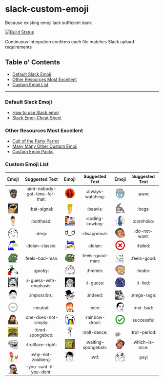 # slack-custom-emoji
Because existing emoji lack sufficient dank

[![Build Status](https://semaphoreci.com/api/v1/rolandburrows/slack-custom-emoji/branches/master/shields_badge.svg)](https://semaphoreci.com/rolandburrows/slack-custom-emoji)

Continuous Integration confirms each file matches Slack upload requirements


## Table o' Contents
- [Default Slack Emoji](#default-slack-emoji)
- [Other Resources Most Excellent](#other-resources-most-excellent)
- [Custom Emoji List](#custom-emoji-list)

-----

### Default Slack Emoji
- [How to use Slack emoji](https://get.slack.help/hc/en-us/articles/202931348-Emoji-and-emoticons)
- [Slack Emoji Cheat Sheet](https://www.webpagefx.com/tools/emoji-cheat-sheet/)

### Other Resources Most Excellent
- [Cult of the Party Parrot](http://cultofthepartyparrot.com/)
- [Many Many Other Custom Emoji](https://slackmojis.com/)
- [Custom Emoji Packs](http://www.emojipacks.com/)

### Custom Emoji List

| Emoji | Suggested Text | Emoji | Suggested Text | Emoji | Suggested Text |
|:-----:|:--------------:|:-----:|:--------------:|:-----:|:--------------:|
| <img src="custom_emoji/aint-nobody-got-time-for-that.png" width="32" height="32"/> | :aint-nobody-got-time-for-that: | <img src="custom_emoji/always-watching.png" width="32" height="32"/> | :always-watching: | <img src="custom_emoji/aww.png" width="32" height="32"/> | :aww: |
| <img src="custom_emoji/bat-signal.png" width="32" height="32"/> | :bat-signal: | <img src="custom_emoji/beavis.png" width="32" height="32"/> | :beavis: | <img src="custom_emoji/bogs.png" width="32" height="32"/> | :bogs: |
| <img src="custom_emoji/butthead.png" width="32" height="32"/> | :butthead: | <img src="custom_emoji/coding-cowboy.gif" width="32" height="32"/> | :coding-cowboy: | <img src="custom_emoji/cornholio.png" width="32" height="32"/> | :cornholio: |
| <img src="custom_emoji/derp.png" width="32" height="32"/> | :derp: | <img src="custom_emoji/disapproval.png" width="32" height="32"/> | :disapproval: | <img src="custom_emoji/do-not-want.png" width="32" height="32"/> | :do-not-want: |
| <img src="custom_emoji/dolan-classic.png" width="32" height="32"/> | :dolan-classic: | <img src="custom_emoji/dolan.png" width="32" height="32"/> | :dolan: | <img src="custom_emoji/failed.png" width="32" height="32"/> | :failed: |
| <img src="custom_emoji/feels-bad-man.png" width="32" height="32"/> | :feels-bad-man: | <img src="custom_emoji/feels-good-man.png" width="32" height="32"/> | :feels-good-man: | <img src="custom_emoji/feels-good.png" width="32" height="32"/> | :feels-good: |
| <img src="custom_emoji/gooby.png" width="32" height="32"/> | :gooby: | <img src="custom_emoji/hmmm.png" width="32" height="32"/> | :hmmm: | <img src="custom_emoji/hodor.png" width="32" height="32"/> | :hodor: |
| <img src="custom_emoji/i-guess-with-emphasis.png" width="32" height="32"/> | :i-guess-with-emphasis: | <img src="custom_emoji/i-guess.png" width="32" height="32"/> | :i-guess: | <img src="custom_emoji/i-lied.png" width="32" height="32"/> | :i-lied: |
| <img src="custom_emoji/impossibru.png" width="32" height="32"/> | :impossibru: | <img src="custom_emoji/indeed.png" width="32" height="32"/> | :indeed: | <img src="custom_emoji/mega-rage.png" width="32" height="32"/> | :mega-rage: |
| <img src="custom_emoji/neutral.png" width="32" height="32"/> | :neutral: | <img src="custom_emoji/nice.png" width="32" height="32"/> | :nice: | <img src="custom_emoji/not-bad.png" width="32" height="32"/> | :not-bad: |
| <img src="custom_emoji/one-does-not-simply.png" width="32" height="32"/> | :one-does-not-simply: | <img src="custom_emoji/rainbow-drool.png" width="32" height="32"/> | :rainbow-drool: | <img src="custom_emoji/successful.png" width="32" height="32"/> | :successful: |
| <img src="custom_emoji/tired-spongebob.png" width="32" height="32"/> | :tired-spongebob: | <img src="custom_emoji/troll-dance.gif" width="32" height="32"/> | :troll-dance: | <img src="custom_emoji/troll-period.png" width="32" height="32"/> | :troll-period: |
| <img src="custom_emoji/trollface-right.png" width="32" height="32"/> | :trollface-right: | <img src="custom_emoji/waiting-spongebob.gif" width="32" height="32"/> | :waiting-spongebob: | <img src="custom_emoji/which-is-nice.png" width="32" height="32"/> | :which-is-nice: |
| <img src="custom_emoji/why-not-zoidberg.png" width="32" height="32"/> | :why-not-zoidberg: | <img src="custom_emoji/wtf.png" width="32" height="32"/> | :wtf: | <img src="custom_emoji/yey.png" width="32" height="32"/> | :yey: |
| <img src="custom_emoji/you-cant-if-you-dont.png" width="32" height="32"/> | :you-cant-if-you-dont: |
